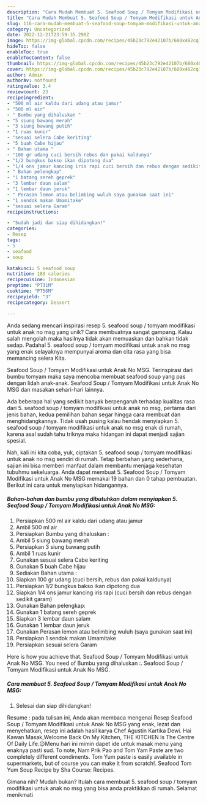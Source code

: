 ```yaml
---
description: "Cara Mudah Membuat 5. Seafood Soup / Tomyam Modifikasi untuk Anak No MSG yang Mantap"
title: "Cara Mudah Membuat 5. Seafood Soup / Tomyam Modifikasi untuk Anak No MSG yang Mantap"
slug: 116-cara-mudah-membuat-5-seafood-soup-tomyam-modifikasi-untuk-anak-no-msg-yang-mantap
category: Uncategorized
date: 2022-12-21T23:59:35.290Z
image: https://img-global.cpcdn.com/recipes/45b23c792e42107b/680x482cq70/5-seafood-soup-tomyam-modifikasi-untuk-anak-no-msg-foto-resep-utama.jpg
hideToc: false
enableToc: true
enableTocContent: false
thumbnail: https://img-global.cpcdn.com/recipes/45b23c792e42107b/680x482cq70/5-seafood-soup-tomyam-modifikasi-untuk-anak-no-msg-foto-resep-utama.jpg
cover: https://img-global.cpcdn.com/recipes/45b23c792e42107b/680x482cq70/5-seafood-soup-tomyam-modifikasi-untuk-anak-no-msg-foto-resep-utama.jpg
author: Admin
authorAv: notfound
ratingvalue: 3.4
reviewcount: 23
recipeingredient:
- "500 ml air kaldu dari udang atau jamur"
- "500 ml air"
- " Bumbu yang dihaluskan "
- "5 siung bawang merah"
- "3 siung bawang putih"
- "1 ruas kunir"
- "sesuai selera Cabe keriting"
- "5 buah Cabe hijau"
- " Bahan utama "
- "100 gr udang cuci bersih rebus dan pakai kaldunya"
- "1/2 bungkus bakso ikan dipotong dua"
- "1/4 ons jamur kancing iris rapi cuci bersih dan rebus dengan sedikit garam"
- " Bahan pelengkap"
- "1 batang sereh geprek"
- "3 lembar daun salam"
- "1 lembar daun jeruk"
- " Perasan lemon atau belimbing wuluh saya gunakan saat ini"
- "1 sendok makan Umamitake"
- "sesuai selera Garam"
recipeinstructions:

- "Sudah jadi dan siap dihidangkan!"
categories:
- Resep
tags:
- 5
- seafood
- soup

katakunci: 5 seafood soup 
nutrition: 189 calories
recipecuisine: Indonesian
preptime: "PT31M"
cooktime: "PT56M"
recipeyield: "3"
recipecategory: Dessert

---
```





Anda sedang mencari inspirasi resep 5. seafood soup / tomyam modifikasi untuk anak no msg yang unik? Cara membuatnya sangat gampang. Kalau salah mengolah maka hasilnya tidak akan memuaskan dan bahkan tidak sedap. Padahal 5. seafood soup / tomyam modifikasi untuk anak no msg yang enak selayaknya mempunyai aroma dan cita rasa yang bisa memancing selera Kita.





Seafood Soup / Tomyam Modifikasi untuk Anak No MSG. Terinspirasi dari bumbu tomyam maka saya mencoba membuat seafood soup yang pas dengan lidah anak-anak. Seafood Soup / Tomyam Modifikasi untuk Anak No MSG dan masakan sehari-hari lainnya.

Ada beberapa hal yang sedikit banyak berpengaruh terhadap kualitas rasa dari 5. seafood soup / tomyam modifikasi untuk anak no msg, pertama dari jenis bahan, kedua pemilihan bahan segar hingga cara membuat dan menghidangkannya. Tidak usah pusing kalau hendak menyiapkan 5. seafood soup / tomyam modifikasi untuk anak no msg enak di rumah, karena asal sudah tahu triknya maka hidangan ini dapat menjadi sajian spesial.






Nah, kali ini kita coba, yuk, ciptakan 5. seafood soup / tomyam modifikasi untuk anak no msg sendiri di rumah. Tetap berbahan yang sederhana, sajian ini bisa memberi manfaat dalam membantu menjaga kesehatan tubuhmu sekeluarga. Anda dapat membuat 5. Seafood Soup / Tomyam Modifikasi untuk Anak No MSG memakai 19 bahan dan 0 tahap pembuatan. Berikut ini cara untuk menyiapkan hidangannya.

<!--inarticleads1-->

##### Bahan-bahan dan bumbu yang dibutuhkan dalam menyiapkan 5. Seafood Soup / Tomyam Modifikasi untuk Anak No MSG:

1. Persiapkan 500 ml air kaldu dari udang atau jamur
1. Ambil 500 ml air
1. Persiapkan  Bumbu yang dihaluskan :
1. Ambil 5 siung bawang merah
1. Persiapkan 3 siung bawang putih
1. Ambil 1 ruas kunir
1. Gunakan sesuai selera Cabe keriting
1. Gunakan 5 buah Cabe hijau
1. Sediakan  Bahan utama :
1. Siapkan 100 gr udang (cuci bersih, rebus dan pakai kaldunya)
1. Persiapkan 1/2 bungkus bakso ikan dipotong dua
1. Siapkan 1/4 ons jamur kancing iris rapi (cuci bersih dan rebus dengan sedikit garam)
1. Gunakan  Bahan pelengkap:
1. Gunakan 1 batang sereh geprek
1. Siapkan 3 lembar daun salam
1. Gunakan 1 lembar daun jeruk
1. Gunakan  Perasan lemon atau belimbing wuluh (saya gunakan saat ini)
1. Persiapkan 1 sendok makan Umamitake
1. Persiapkan sesuai selera Garam


Here is how you achieve that. Seafood Soup / Tomyam Modifikasi untuk Anak No MSG. You need of Bumbu yang dihaluskan :. Seafood Soup / Tomyam Modifikasi untuk Anak No MSG. 

<!--inarticleads2-->

##### Cara membuat 5. Seafood Soup / Tomyam Modifikasi untuk Anak No MSG:


1. Selesai dan siap dihidangkan!

Resume : pada tulisan ini, Anda akan membaca mengenai Resep Seafood Soup / Tomyam Modifikasi untuk Anak No MSG yang enak, lezat dan menyehatkan, resep ini adalah hasil karya Chef Agustin Kartika Dewi. Hai Kawan Masak,Welcome Back On My Kitchen, THE KITCHEN Is The Centre Of Daily Life.😉Menu hari ini mimin dapet ide untuk masak menu yang enaknya pasti sud. To note, Nam Prik Pao and Tom Yam Paste are two completely different condiments. Tom Yum paste is easily available in supermarkets, but of course you can make it from scratch!. Seafood Tom Yum Soup Recipe by Sha Course: Recipes. 

Gimana nih? Mudah bukan? Itulah cara membuat 5. seafood soup / tomyam modifikasi untuk anak no msg yang bisa anda praktikkan di rumah. Selamat menikmati
